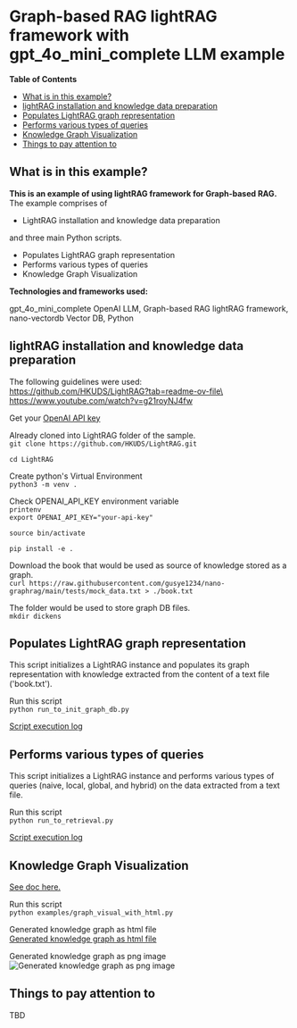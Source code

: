 # Graph-based RAG lightRAG framework with gpt_4o_mini_complete LLM example

**Table of Contents**

- [What is in this example?](#what-is-in-this-example)
- [lightRAG installation and knowledge data preparation](#lightrag-installation-and-knowledge-data-preparation)
- [Populates LightRAG graph representation](#populates-lightrag-graph-representation)
- [Performs various types of queries](#performs-various-types-of-queries)
- [Knowledge Graph Visualization](#knowledge-graph-visualization)
- [Things to pay attention to](#things-to-pay-attention-to)

## What is in this example? 
**This is an example of using lightRAG framework for Graph-based RAG.**\
The example comprises of 
- LightRAG installation and knowledge data preparation 

and three main Python scripts.
- Populates LightRAG graph representation 
- Performs various types of queries 
- Knowledge Graph Visualization


**Technologies and frameworks used:**

gpt_4o_mini_complete OpenAI LLM, Graph-based RAG lightRAG framework, nano-vectordb Vector DB, Python



## lightRAG installation and knowledge data preparation 
The following guidelines were used:\
https://github.com/HKUDS/LightRAG?tab=readme-ov-file\
https://www.youtube.com/watch?v=g21royNJ4fw


Get your [OpenAI API key](https://platform.openai.com/api-keys)



Already cloned into LightRAG folder of the sample.\
```git clone https://github.com/HKUDS/LightRAG.git```

```cd LightRAG```


Create python's Virtual Environment\
`python3 -m venv .`

Check OPENAI_API_KEY environment variable\
`printenv`\
`export OPENAI_API_KEY="your-api-key"`

`source bin/activate`

`pip install -e .`

Download the book that would be used as source of knowledge stored as a graph.\
`curl https://raw.githubusercontent.com/gusye1234/nano-graphrag/main/tests/mock_data.txt > ./book.txt`

The folder would be used to store graph DB files.\
`mkdir dickens`



## Populates LightRAG graph representation 
This script initializes a LightRAG instance and populates its graph representation 
with knowledge extracted from the content of a text file ('book.txt').

Run this script\
`python run_to_init_graph_db.py`

[Script execution log](readme_files/run_to_init_graph_db.log)


## Performs various types of queries 
This script initializes a LightRAG instance and performs various types of queries 
(naive, local, global, and hybrid) on the data extracted from a text file.

Run this script\
`python run_to_retrieval.py`

[Script execution log](readme_files/run_to_retrieval.log)



## Knowledge Graph Visualization
[See doc here.](https://github.com/HKUDS/LightRAG?tab=readme-ov-file#graph-visualization)

Run this script\
`python examples/graph_visual_with_html.py`

Generated knowledge graph as html file\
[Generated knowledge graph as html file](LightRAG/knowledge_graph.html)

Generated knowledge graph as png image\
![Generated knowledge graph as png image](readme_files/graph_visual_with_html.png)


## Things to pay attention to
TBD


